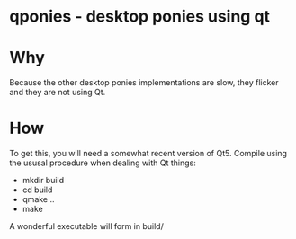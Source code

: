 qponies - desktop ponies using qt
=================================

Why
===
Because the other desktop ponies implementations are slow, they flicker and they
are not using Qt.

How
===
To get this, you will need a somewhat recent version of Qt5.
Compile using the ususal procedure when dealing with Qt things:

- mkdir build
- cd build
- qmake ..
- make

A wonderful executable will form in build/
